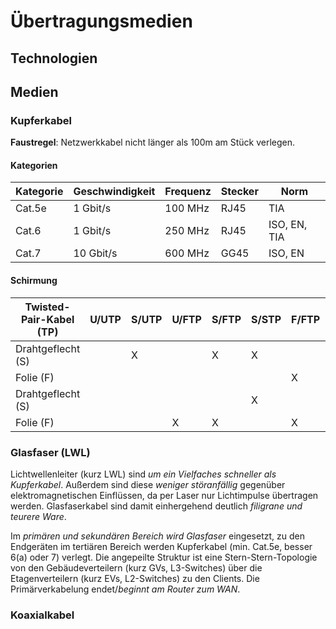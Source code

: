 # Übertragungsmedien

## Technologien

## Medien

### Kupferkabel
**Faustregel**: Netzwerkkabel nicht länger als 100m am Stück verlegen.

#### Kategorien
| Kategorie | Geschwindigkeit | Frequenz | Stecker | Norm         |
|-----------|-----------------|----------|---------|--------------|
| Cat.5e    | 1 Gbit/s        | 100 MHz  | RJ45    | TIA          |
| Cat.6     | 1 Gbit/s        | 250 MHz  | RJ45    | ISO, EN, TIA |
| Cat.7     | 10 Gbit/s       | 600 MHz  | GG45    | ISO, EN      |

#### Schirmung
| Twisted-Pair-Kabel (TP) | U/UTP | S/UTP | U/FTP | S/FTP | S/STP | F/FTP | SF/FTP |
| ----------------------- | ----- | ----- | ----- | ----- | ----- | ----- | ------ |
| Drahtgeflecht (S)       |       | X     |       | X     | X     |       | X      |
| Folie (F)               |       |       |       |       |       | X     | X      |
| Drahtgeflecht (S)       |       |       |       |       | X     |       |        |
| Folie (F)               |       |       | X     | X     |       | X     | X      |

### Glasfaser (LWL)
Lichtwellenleiter (kurz LWL) sind *um ein Vielfaches schneller als Kupferkabel*. Außerdem sind diese *weniger störanfällig* gegenüber elektromagnetischen Einflüssen, da per Laser nur Lichtimpulse übertragen werden. Glasfaserkabel sind damit einhergehend deutlich *filigrane und teurere Ware*.

Im *primären und sekundären Bereich wird Glasfaser* eingesetzt, zu den Endgeräten im tertiären Bereich werden Kupferkabel (min. Cat.5e, besser 6(a) oder 7) verlegt. Die angepeilte Struktur ist eine Stern-Stern-Topologie von den Gebäudeverteilern (kurz GVs, L3-Switches) über die Etagenverteilern (kurz EVs, L2-Switches) zu den Clients. Die Primärverkabelung endet/*beginnt am Router zum WAN*.

### Koaxialkabel
